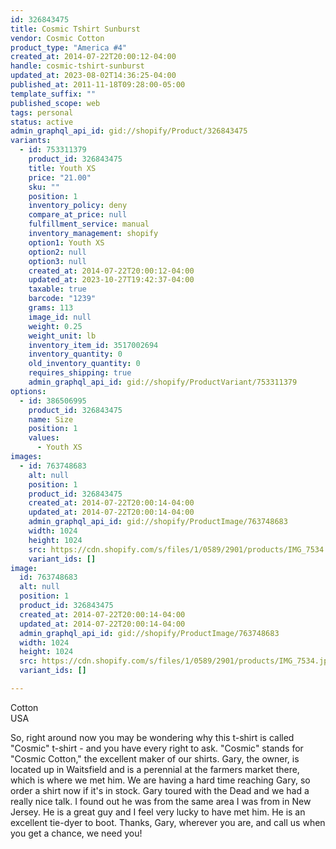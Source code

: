 ```yaml
---
id: 326843475
title: Cosmic Tshirt Sunburst
vendor: Cosmic Cotton
product_type: "America #4"
created_at: 2014-07-22T20:00:12-04:00
handle: cosmic-tshirt-sunburst
updated_at: 2023-08-02T14:36:25-04:00
published_at: 2011-11-18T09:28:00-05:00
template_suffix: ""
published_scope: web
tags: personal
status: active
admin_graphql_api_id: gid://shopify/Product/326843475
variants:
  - id: 753311379
    product_id: 326843475
    title: Youth XS
    price: "21.00"
    sku: ""
    position: 1
    inventory_policy: deny
    compare_at_price: null
    fulfillment_service: manual
    inventory_management: shopify
    option1: Youth XS
    option2: null
    option3: null
    created_at: 2014-07-22T20:00:12-04:00
    updated_at: 2023-10-27T19:42:37-04:00
    taxable: true
    barcode: "1239"
    grams: 113
    image_id: null
    weight: 0.25
    weight_unit: lb
    inventory_item_id: 3517002694
    inventory_quantity: 0
    old_inventory_quantity: 0
    requires_shipping: true
    admin_graphql_api_id: gid://shopify/ProductVariant/753311379
options:
  - id: 386506995
    product_id: 326843475
    name: Size
    position: 1
    values:
      - Youth XS
images:
  - id: 763748683
    alt: null
    position: 1
    product_id: 326843475
    created_at: 2014-07-22T20:00:14-04:00
    updated_at: 2014-07-22T20:00:14-04:00
    admin_graphql_api_id: gid://shopify/ProductImage/763748683
    width: 1024
    height: 1024
    src: https://cdn.shopify.com/s/files/1/0589/2901/products/IMG_7534.jpeg?v=1406073614
    variant_ids: []
image:
  id: 763748683
  alt: null
  position: 1
  product_id: 326843475
  created_at: 2014-07-22T20:00:14-04:00
  updated_at: 2014-07-22T20:00:14-04:00
  admin_graphql_api_id: gid://shopify/ProductImage/763748683
  width: 1024
  height: 1024
  src: https://cdn.shopify.com/s/files/1/0589/2901/products/IMG_7534.jpeg?v=1406073614
  variant_ids: []

---
```


Cotton  
USA

So, right around now you may be wondering why this t-shirt is called "Cosmic" t-shirt - and you have every right to ask. "Cosmic" stands for "Cosmic Cotton," the excellent maker of our shirts. Gary, the owner, is located up in Waitsfield and is a perennial at the farmers market there, which is where we met him. We are having a hard time reaching Gary, so order a shirt now if it's in stock. Gary toured with the Dead and we had a really nice talk. I found out he was from the same area I was from in New Jersey. He is a great guy and I feel very lucky to have met him. He is an excellent tie-dyer to boot. Thanks, Gary, wherever you are, and call us when you get a chance, we need you!